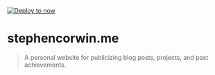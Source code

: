 [![Deploy to now](https://deploy.now.sh/static/button.svg)](https://deploy.now.sh/?repo=https://github.com/stephencorwin/stephencorwin.me)

# stephencorwin.me

> A personal website for publicizing blog posts, projects, and past achievements.
